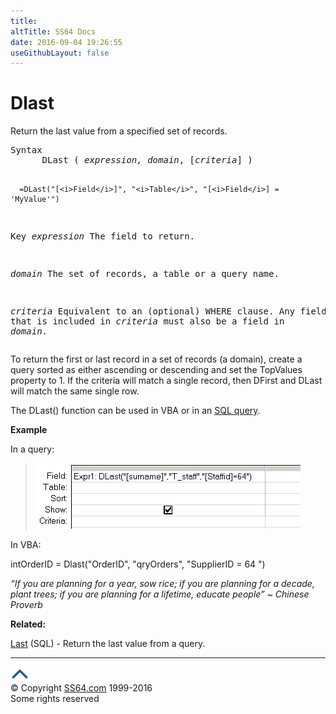 ```yaml
---
title:
altTitle: SS64 Docs
date: 2016-09-04 19:26:55
useGithubLayout: false
---
```

<!-- #BeginLibraryItem "/Library/head_access.lbi" --><!-- #EndLibraryItem --><h1>Dlast</h1>
<p>  Return the last value from a specified set of records.</p>
<pre>Syntax
      DLast ( <i>expression, domain</i>, [<i>criteria</i>] )

      =DLast("[<i>Field</i>]", "<i>Table</i>", "[<i>Field</i>] = 'MyValue'")

Key
   <i>expression</i> The field to return.

   <i>domain</i>     The set of records, a table or a query name.

   <i>criteria</i>   Equivalent to an (optional) WHERE clause.
              Any field that is included in <i>criteria</i> must
              also be a field in <i>domain</i>.
</pre>
<p>To return the first or last record in a set of records (a domain), create a query sorted as either ascending or descending and set the TopValues property to 1. If the criteria will match a single record, then DFirst and DLast will match the same single row.</p>
<p>The DLast() function can be used in VBA or in an <a href="syntax-functions.html">SQL query</a>.</p>
<p><b>Example</b></p>
<p>In a query:</p>
<blockquote>
<p><img src="dlast.png" width="424" height="105" alt="dlast"></p>
</blockquote>
<p>In VBA:</p>
<p class="code">intOrderID = Dlast("OrderID", "qryOrders", "SupplierID = 64 ")</p>
<p class="quote"><i>“If you are planning for a year, sow rice; if you are planning for a decade, plant trees; if you are planning for a lifetime, educate people” ~ Chinese Proverb</i></p>
<p><b>Related:</b></p>
<p><a href="last.html">Last</a> (SQL) - Return the last value from a query.</p><!-- #BeginLibraryItem "/Library/foot_access.lbi" --><p><script async="" src="//pagead2.googlesyndication.com/pagead/js/adsbygoogle.js"></script>
<!-- access -->

<hr>
<div id="bl" class="footer"><a href="#"><img src="../images/top.png" width="30" height="22" alt="Back to the Top"></a></div>
<div id="br" class="footer, tagline">© Copyright <a href="http://ss64.com/">SS64.com</a> 1999-2016<br>
Some rights reserved</div><!-- #EndLibraryItem -->


